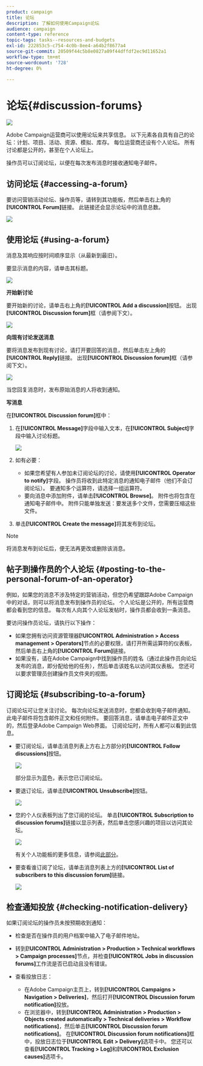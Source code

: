 ```yaml
---
product: campaign
title: 论坛
description: 了解如何使用Campaign论坛
audience: campaign
content-type: reference
topic-tags: tasks--resources-and-budgets
exl-id: 222853c5-c754-4c0b-8ee4-a64b2f8677a4
source-git-commit: 20509f44c5b8e0827a09f44dffdf2ec9d11652a1
workflow-type: tm+mt
source-wordcount: '728'
ht-degree: 0%

---
```


# 论坛{#discussion-forums}

![](../../assets/v7-only.svg)

Adobe Campaign运营商可以使用论坛来共享信息。 以下元素各自具有自己的论坛：计划、项目、活动、资源、模拟、库存。 每位运营商还设有个人论坛。 所有讨论都是公开的，甚至在个人论坛上。

操作员可以订阅论坛，以便在每次发布消息时接收通知电子邮件。

## 访问论坛 {#accessing-a-forum}

要访问营销活动论坛、操作员等，请转到其功能板，然后单击右上角的&#x200B;**[!UICONTROL Forum]**&#x200B;链接。 此链接还会显示论坛中的消息总数。

![](assets/mrm_forum_access_link.png)

## 使用论坛 {#using-a-forum}

消息及其响应按时间顺序显示（从最新到最旧）。

要显示消息的内容，请单击其标题。

![](assets/mrm_forum_expand_msg.png)

**开始新讨论**

要开始新的讨论，请单击右上角的&#x200B;**[!UICONTROL Add a discussion]**&#x200B;按钮。 出现&#x200B;**[!UICONTROL Discussion forum]**&#x200B;框（请参阅下文）。

![](assets/mrm_forum_new_thread.png)

**向现有讨论发送消息**

要将消息发布到现有讨论，请打开要回答的消息，然后单击左上角的&#x200B;**[!UICONTROL Reply]**&#x200B;链接。 出现&#x200B;**[!UICONTROL Discussion forum]**&#x200B;框（请参阅下文）。

![](assets/mrm_forum_answer_msg.png)

当您回复消息时，发布原始消息的人将收到通知。

**写消息**

在&#x200B;**[!UICONTROL Discussion forum]**&#x200B;框中：

1. 在&#x200B;**[!UICONTROL Message]**&#x200B;字段中输入文本，在&#x200B;**[!UICONTROL Subject]**&#x200B;字段中输入讨论标题。

   ![](assets/mrm_forum_edit_msg.png)

1. 如有必要：

   * 如果您希望有人参加未订阅论坛的讨论，请使用&#x200B;**[!UICONTROL Operator to notify]**&#x200B;字段。 操作员将收到此特定消息的通知电子邮件（他们不会订阅论坛）。 要通知多个运算符，请选择一组运算符。
   * 要向消息中添加附件，请单击&#x200B;**[!UICONTROL Browse]**。 附件也将包含在通知电子邮件中。 附件只能单独发送：要发送多个文件，您需要压缩这些文件。

1. 单击&#x200B;**[!UICONTROL Create the message]**&#x200B;将其发布到论坛。

>[!NOTE]
>
>将消息发布到论坛后，便无法再更改或删除该消息。

## 帖子到操作员的个人论坛 {#posting-to-the-personal-forum-of-an-operator}

例如，如果您的消息不涉及特定的营销活动，但您仍希望跟踪Adobe Campaign中的对话，则可以将消息发布到操作员的论坛。 个人论坛是公开的，所有运营商都会看到您的信息。 每次有人向其个人论坛发帖时，操作员都会收到一条消息。

要访问操作员论坛，请执行以下操作：

* 如果您拥有访问资源管理器&#x200B;**[!UICONTROL Administration > Access management > Operators]**&#x200B;节点的必要权限，请打开所需运算符的仪表板，然后单击右上角的&#x200B;**[!UICONTROL Forum]**&#x200B;链接。
* 如果没有，请在Adobe Campaign中找到操作员的姓名（通过此操作员向论坛发布的消息，即分配给他的任务），然后单击该姓名以访问其仪表板。 您还可以要求管理员创建操作员文件夹的视图。

## 订阅论坛 {#subscribing-to-a-forum}

订阅论坛可让您关注讨论。 每次向论坛发送消息时，您都会收到电子邮件通知。 此电子邮件将包含邮件正文和任何附件。 要回答消息，请单击电子邮件正文中的，然后登录Adobe Campaign Web界面。 订阅论坛时，所有人都可以看到此信息。

* 要订阅论坛，请单击消息列表上方右上方部分的&#x200B;**[!UICONTROL Follow discussions]**&#x200B;按钮。

   ![](assets/mrm_forum_subscribe.png)

   部分显示为蓝色，表示您已订阅论坛。

* 要退订论坛，请单击&#x200B;**[!UICONTROL Unsubscribe]**&#x200B;按钮。

   ![](assets/mrm_forum_unsubscribe.png)

* 您的个人仪表板列出了您订阅的论坛。 单击&#x200B;**[!UICONTROL Subscription to discussion forums]**&#x200B;链接以显示列表，然后单击您感兴趣的项目以访问其论坛。

   ![](assets/platform_dashboard_operator_subscr_forums.png)

   有关个人功能板的更多信息，请参阅[此部分](../../platform/using/access-management-operators.md)。

* 要查看谁订阅了论坛，请单击消息列表上方的&#x200B;**[!UICONTROL List of subscribers to this discussion forum]**&#x200B;链接。

   ![](assets/mrm_forum_subscribers.png)

## 检查通知投放 {#checking-notification-delivery}

如果订阅论坛的操作员未按预期收到通知：

* 检查是否在操作员的用户档案中输入了电子邮件地址。
* 转到&#x200B;**[!UICONTROL Administration > Production > Technical workflows > Campaign processes]**&#x200B;节点，并检查&#x200B;**[!UICONTROL Jobs in discussion forums]**&#x200B;工作流是否已启动且没有错误。
* 查看投放日志：

   * 在Adobe Campaign主页上，转到&#x200B;**[!UICONTROL Campaigns > Navigation > Deliveries]**，然后打开&#x200B;**[!UICONTROL Discussion forum notification]**&#x200B;投放。
   * 在浏览器中，转到&#x200B;**[!UICONTROL Administration > Production > Objects created automatically > Technical deliveries > Workflow notifications]**，然后单击&#x200B;**[!UICONTROL Discussion forum notifications]**。
   在&#x200B;**[!UICONTROL Discussion forum notifications]**&#x200B;框中，投放日志位于&#x200B;**[!UICONTROL Edit > Delivery]**&#x200B;选项卡中。 您还可以查看&#x200B;**[!UICONTROL Tracking > Log]**&#x200B;和&#x200B;**[!UICONTROL Exclusion causes]**&#x200B;选项卡。
